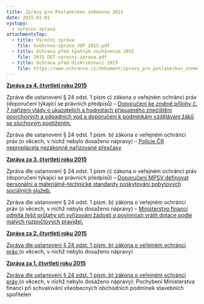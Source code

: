 ```yaml
---
title: Zprávy pro Poslaneckou sněmovnu 2015
date: 2015-01-01
vystupy:
  - vyrocni-zprava
attachmentsTop:
  - title: Výroční zpráva
    file: Souhrnna-zprava_VOP_2015.pdf
  - title: Ochrana před špatným zacházením 2015
    file: 2015-DET-vyrocni-zprava.pdf
  - title: Ochrana před diskriminací 2015
    file: https://www.ochrance.cz/dokument/zpravy_pro_poslaneckou_snemovnu_2015/2015-dis-vyrocni-zprava.pdf
---
```

<p><strong><a href="2015_4_Q.pdf">Zpráva za 4. čtvrtletí roku 2015</a></strong></p>

<p>Zpráva dle ustanovení &sect;&nbsp;24&nbsp;odst.&nbsp;1&nbsp;písm c) zákona o&nbsp;veřejném ochránci práv (doporučení týkající se právních předpisů) &ndash; <a href="2015_4_Q-doporuceni.pdf">Doporučení ke změně přílohy č. 7&nbsp;nařízení vlády o ukazatelích a hodnotách přípustného znečištění povrchových a odpadních vod a doporučení k podmínkám vzdělávání žáků se sluchovým postižením.</a></p>

<p>Zpráva dle ustanovení &sect;&nbsp;24&nbsp;odst.&nbsp;1&nbsp;písm. b) zákona o&nbsp;veřejném ochránci práv (o&nbsp;věcech, v&nbsp;nichž nebylo dosaženo nápravy) &ndash; <a href="2015_4_Q-sankce.pdf">Policie ČR neproplácela&nbsp;nezákonně nařizované přesčasy</a></p>

<p><strong><a href="2015_3_Q.pdf">Zpráva za 3. čtvrtletí roku 2015</a></strong></p>

<p>Zpráva dle ustanovení &sect;&nbsp;24&nbsp;odst.&nbsp;1&nbsp;písm c) zákona o&nbsp;veřejném ochránci práv (doporučení týkající se právních předpisů) &ndash; <a href="2015_3_Q-doporuceni.pdf">Doporučení MPSV definovat personální a materiálně-technické standardy poskytování pobytových sociálních služeb.</a></p>

<p>Zpráva dle ustanovení &sect;&nbsp;24&nbsp;odst.&nbsp;1&nbsp;písm. b) zákona o&nbsp;veřejném ochránci práv (o&nbsp;věcech, v&nbsp;nichž nebylo dosaženo nápravy) &ndash; <a href="2015_3_Q-sankce.pdf">Ministerstvo financí odmítá řešit průtahy při vyřizování žádosti o povinnosti vrátit dotace podle malých rozpočtových pravidel.</a></p>

<p><strong><a href="2015_2_Q.pdf">Zpráva za 2. čtvrtletí roku 2015</a></strong></p>

<p><a href="2015_2_Q-sankce.pdf">Zpráva dle ustanovení &sect; 24 odst. 1 písm. b) zákona o veřejném ochránci práv </a> (o&nbsp;věcech, v&nbsp;nichž nebylo dosaženo nápravy)</p>

<p><strong><a href="2015_1_Q.pdf">Zpráva za 1. čtvrtletí roku 2015</a></strong></p>

<p><a href="2015_1_Q-sankce-MF.pdf">Zpráva dle ustanovení &sect; 24 odst. 1 písm. b) zákona o veřejném ochránci práv </a> (o&nbsp;věcech, v&nbsp;nichž nebylo dosaženo nápravy): Pochybení Ministerstva financí při schvalování všeobecných obchodních podmínek stavebních spořitelen</p>
